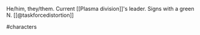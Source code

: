 He/him, they/them. Current [[Plasma division]]'s leader. Signs with a green N. [[@taskforcedistortion]]

#characters 
